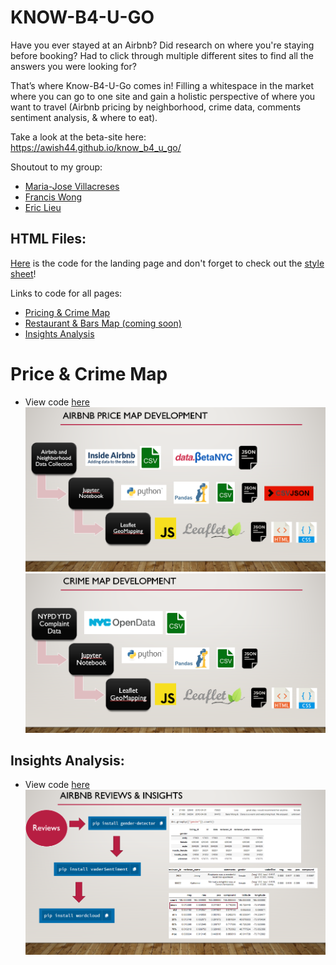 # KNOW-B4-U-GO
Have you ever stayed at an Airbnb? 
Did research on where you're staying before booking? 
Had to click through multiple different sites to find all the answers you were looking for?

That’s where Know-B4-U-Go comes in! Filling a whitespace in the market where you can go to one site and gain a holistic perspective of where you want to travel (Airbnb pricing by neighborhood, crime data, comments sentiment analysis, & where to eat).

Take a look at the beta-site here: <br>
 https://awish44.github.io/know_b4_u_go/
 
 Shoutout to my group: 
* [Maria-Jose Villacreses](https://github.com/mjvillacresesn)
* [Francis Wong](https://github.com/francisimperial )
* [Eric Lieu](https://github.com/elieu17)
 
## HTML Files:
[Here](index.html) is the code for the landing page and don't forget to check out the [style sheet](style.css)!

Links to code for all pages:
* [Pricing & Crime Map](map.html)
* [Restaurant & Bars Map (coming soon)](restaurant.html)
* [Insights Analysis](sentiment.html)

# Price & Crime Map
* View code [here](https://github.com/awish44/know_b4_u_go/tree/master/Price%20and%20Crime_Map/static/js)
![pricing_map.PNG](img/price_slide.PNG)
![crime_map.PNG](img/crime_slide.PNG)

## Insights Analysis:
* View code [here](https://github.com/awish44/know_b4_u_go/blob/master/Sentiment/2018-sentiment-concat.ipynb)
![insights.PNG](img/insights_slide.PNG)




